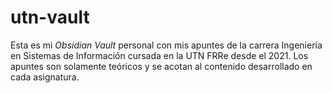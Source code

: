 # utn-vault

Esta es mi *Obsidian Vault* personal con mis apuntes de la carrera Ingeniería en Sistemas de Información cursada en la UTN FRRe desde el 2021. Los apuntes son solamente teóricos y se acotan al contenido desarrollado en cada asignatura.
